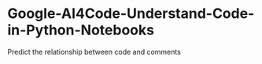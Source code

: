 # Google-AI4Code-Understand-Code-in-Python-Notebooks
Predict the relationship between code and comments
